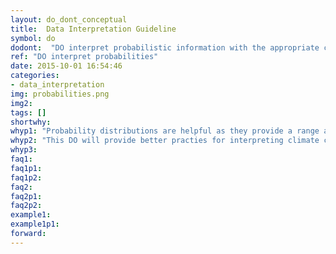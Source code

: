 ```yaml
---
layout: do_dont_conceptual
title:  Data Interpretation Guideline
symbol: do
dodont:  "DO interpret probabilistic information with the appropriate context"
ref: "DO interpret probabilities" 
date: 2015-10-01 16:54:46
categories:
- data_interpretation
img: probabilities.png
img2: 
tags: []
shortwhy:
whyp1: "Probability distributions are helpful as they provide a range and more likely outcomes.  They can, however, give a false sense of knowing the underlying distribution.   This is particularly true for global climate model simulations as they are not designed to give an unbias estimate of the range of uncertainties.   While there is a recognized need to know how to better combine quantifiable (from ensembles) with unquantifiable (from knowledge gaps) information (NRC 2012), there are also ways to use what we know now to better interpret probabilistic information."  
whyp2: "This DO will provide better practies for interpreting climate change related probablities."
whyp3:
faq1:
faq1p1:
faq1p2:
faq2: 
faq2p1:
faq2p2:
example1:
example1p1:
forward:
---
```

